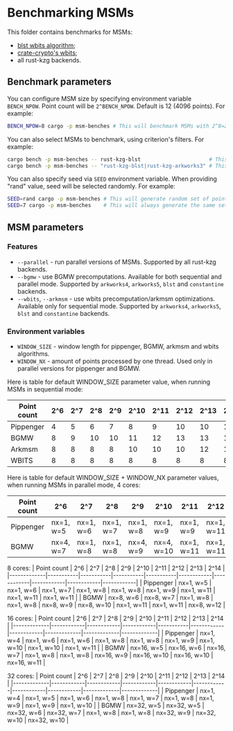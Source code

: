 # Benchmarking MSMs

This folder contains benchmarks for MSMs:

* [blst wbits algorithm](https://github.com/supranational/blst);
* [crate-crypto's wbits](https://github.com/crate-crypto/rust-eth-kzg/blob/ca7a9e4002c1328abf80ba66838daefaa825dd89/cryptography/bls12_381/src/fixed_base_msm_window.rs#L50);
* all rust-kzg backends.

## Benchmark parameters

You can configure MSM size by specifying environment variable `BENCH_NPOW`. 
Point count will be `2^BENCH_NPOW`. Default is 12 (4096 points). For example:
```bash
BENCH_NPOW=8 cargo -p msm-benches # This will benchmark MSMs with 2^8=256 points.
```

You can also select MSMs to benchmark, using criterion's filters. For example:
```bash
cargo bench -p msm-benches -- rust-kzg-blst                      # This will run only rust-kzg-blst MSM
cargo bench -p msm-benches -- "rust-kzg-blst|rust-kzg-arkworks3" # This will run rust-kzg-blst & rust-kzg-arkworks3 MSMs
```

You can also specify seed via `SEED` environment variable. When providing "rand"
value, seed will be selected randomly. For example:
```bash
SEED=rand cargo -p msm-benches # This will generate random set of points & scalars on each run
SEED=7 cargo -p msm-benches    # This will always generate the same set of points & scalars
```

## MSM parameters

### Features

* `--parallel` - run parallel versions of MSMs. Supported by all rust-kzg backends.
* `--bgmw` - use BGMW precomputations. Available for both sequential and parallel mode. Supported by `arkworks4`, `arkworks5`, `blst` and `constantine` backends.
* `--wbits`, `--arkmsm` - use wbits precomputation/arkmsm optimizations. Available only for sequential mode. Supported by `arkworks4`, `arkworks5`, `blst` and `constantine` backends.

### Environment variables

* `WINDOW_SIZE` - window length for pippenger, BGMW, arkmsm and wbits algorithms.
* `WINDOW_NX` - amount of points processed by one thread. Used only in parallel versions for pippenger and BGMW.

Here is table for default WINDOW_SIZE parameter value, when running MSMs in sequential mode:

| Point count | 2^6 | 2^7 | 2^8 | 2^9 | 2^10 | 2^11 | 2^12 | 2^13 | 2^14 |
|-------------|-----|-----|-----|-----|------|------|------|------|------|
| Pippenger   | 4   | 5   | 6   | 7   | 8    | 9    | 10   | 10   | 11   |
| BGMW        | 8   | 9   | 10  | 10  | 11   | 12   | 13   | 13   | 15   |
| Arkmsm      | 8   | 8   | 8   | 8   | 10   | 10   | 10   | 12   | 12   |
| WBITS       | 8   | 8   | 8   | 8   | 8    | 8    | 8    | 8    | 8    |

Here is table for default WINDOW_SIZE + WINDOW_NX parameter values, when running MSMs in parallel mode, 4 cores:

| Point count | 2^6       | 2^7       | 2^8       | 2^9       | 2^10       | 2^11       | 2^12       | 2^13       | 2^14       |
|-------------|-----------|-----------|-----------|-----------|------------|------------|------------|------------|------------|
| Pippenger   | nx=1, w=5 | nx=1, w=6 | nx=1, w=7 | nx=1, w=8 | nx=1, w=9  | nx=1, w=9  | nx=1, w=11 | nx=1, w=11 | nx=1, w=11 |
| BGMW        | nx=4, w=7 | nx=1, w=8 | nx=1, w=8 | nx=4, w=9 | nx=4, w=10 | nx=1, w=11 | nx=1, w=11 | nx=1, w=13 | nx=1, w=13 |

8 cores:
| Point count | 2^6       | 2^7       | 2^8       | 2^9       | 2^10       | 2^11       | 2^12       | 2^13       | 2^14       |
|-------------|-----------|-----------|-----------|-----------|------------|------------|------------|------------|------------|
| Pippenger   | nx=1, w=5 | nx=1, w=6 | nx=1, w=7 | nx=1, w=8 | nx=1, w=8  | nx=1, w=9  | nx=1, w=11 | nx=1, w=11 | nx=1, w=11 |
| BGMW        | nx=8, w=6 | nx=8, w=7 | nx=1, w=8 | nx=1, w=8 | nx=8, w=9  | nx=8, w=10 | nx=1, w=11 | nx=1, w=11 | nx=8, w=12 |

16 cores:
| Point count | 2^6        | 2^7        | 2^8        | 2^9       | 2^10       | 2^11       | 2^12        | 2^13        | 2^14        |
|-------------|------------|------------|------------|-----------|------------|------------|-------------|-------------|-------------|
| Pippenger   | nx=1, w=4  | nx=1, w=6  | nx=1, w=6  | nx=1, w=8 | nx=1, w=8  | nx=1, w=9  | nx=1, w=10  | nx=1, w=10  | nx=1, w=11  |
| BGMW        | nx=16, w=5 | nx=16, w=6 | nx=16, w=7 | nx=1, w=8 | nx=1, w=8  | nx=16, w=9 | nx=16, w=10 | nx=16, w=10 | nx=16, w=11 | 

32 cores:
| Point count | 2^6        | 2^7        | 2^8        | 2^9        | 2^10       | 2^11       | 2^12       | 2^13        | 2^14        |
|-------------|------------|------------|------------|------------|------------|------------|------------|-------------|-------------|
| Pippenger   | nx=1, w=4  | nx=1, w=5  | nx=1, w=6  | nx=1, w=8  | nx=1, w=7  | nx=1, w=8  | nx=1, w=9  | nx=1, w=9   | nx=1, w=10  | 
| BGMW        | nx=32, w=5 | nx=32, w=5 | nx=32, w=6 | nx=32, w=7 | nx=1, w=8  | nx=1, w=8  | nx=32, w=9 | nx=32, w=10 | nx=32, w=10 |